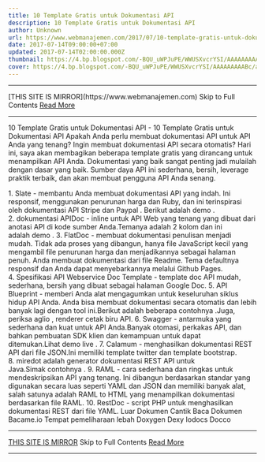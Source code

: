 ```yaml
---
title: 10 Template Gratis untuk Dokumentasi API
description: 10 Template Gratis untuk Dokumentasi API
author: Unknown
url: https://www.webmanajemen.com/2017/07/10-template-gratis-untuk-dokumentasi-api.html
date: 2017-07-14T09:00:00+07:00
updated: 2017-07-14T02:00:00.000Z
thumbnail: https://4.bp.blogspot.com/-BQU_uWPJuPE/WWUSXvcrYSI/AAAAAAAAABc/aB-OuOg_gfMhS2VUZUWkzeWq3UGOyKjkwCLcBGAs/s320/images.png
cover: https://4.bp.blogspot.com/-BQU_uWPJuPE/WWUSXvcrYSI/AAAAAAAAABc/aB-OuOg_gfMhS2VUZUWkzeWq3UGOyKjkwCLcBGAs/s320/images.png
---
```


<hr/> [THIS SITE IS MIRROR](https://www.webmanajemen.com) Skip to Full Contents <a href="https://www.webmanajemen.com/2017/07/10-template-gratis-untuk-dokumentasi-api.html" rel="follow" class="button" id="read-more">Read More</a> <hr/> 10 Template Gratis untuk Dokumentasi API - 10 Template Gratis untuk Dokumentasi API Apakah Anda perlu membuat dokumentasi API untuk API Anda yang tenang? Ingin membuat dokumentasi API secara otomatis? Hari ini, saya akan membagikan beberapa template gratis yang dirancang untuk menampilkan API Anda. Dokumentasi yang baik sangat penting jadi mulailah dengan dasar yang baik. Sumber daya API ini sederhana, bersih, leverage praktik terbaik, dan akan membuat pengguna API Anda senang.

1. Slate - membantu Anda membuat dokumentasi API yang indah. Ini responsif, menggunakan penurunan harga dan Ruby, dan ini terinspirasi oleh dokumentasi API Stripe dan Paypal . Berikut adalah demo .
2. dokumentasi APIDoc - inline untuk API Web yang tenang yang dibuat dari anotasi API di kode sumber Anda.Temanya adalah 2 kolom dan ini adalah demo .
3. FlatDoc - membuat dokumentasi penulisan menjadi mudah. Tidak ada proses yang dibangun, hanya file JavaScript kecil yang mengambil file penurunan harga dan menjadikannya sebagai halaman penuh. Anda membuat dokumentasi dari file Readme. Tema defaultnya responsif dan Anda dapat menyebarkannya melalui Github Pages.
4. Spesifikasi API Webservice Doc Template - template doc API mudah, sederhana, bersih yang dibuat sebagai halaman Google Doc.
5. API Blueprint - memberi Anda alat mengagumkan untuk keseluruhan siklus hidup API Anda. Anda bisa membuat dokumentasi secara otomatis dan lebih banyak lagi dengan tool ini.Berikut adalah beberapa contohnya .Juga, periksa aglio , renderer cetak biru API.
6. Swagger - antarmuka yang sederhana dan kuat untuk API Anda.Banyak otomasi, perkakas API, dan bahkan pembuatan SDK klien dan kemampuan untuk dapat ditemukan.Lihat demo live .
7. Calamum - menghasilkan dokumentasi REST API dari file JSON.Ini memiliki template twitter dan template bootstrap.
8. miredot adalah generator dokumentasi REST API untuk Java.Simak contohnya .
9. RAML - cara sederhana dan ringkas untuk mendeskripsikan API yang tenang. Ini dibangun berdasarkan standar yang digunakan secara luas seperti YAML dan JSON dan memiliki banyak alat, salah satunya adalah RAML to HTML yang menampilkan dokumentasi berdasarkan file RAML.
10. RestDoc - script PHP untuk menghasilkan dokumentasi REST dari file YAML.
Luar
Dokumen Cantik
Baca Dokumen
Bacame.io
Tempat pemeliharaan lebah
Doxygen
Dexy
Iodocs
Docco <hr/> [THIS SITE IS MIRROR](https://www.webmanajemen.com) Skip to Full Contents <a href="https://www.webmanajemen.com/2017/07/10-template-gratis-untuk-dokumentasi-api.html" rel="follow" class="button" id="read-more">Read More</a> <hr/>